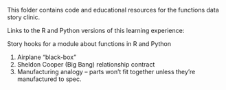 This folder contains code and educational resources for the functions data story clinic.

Links to the R and Python versions of this learning experience:

Story hooks for a module about functions in R and Python
1. Airplane “black-box”
2. Sheldon Cooper (Big Bang) relationship contract
3. Manufacturing analogy – parts won’t fit together unless they’re manufactured to spec.
